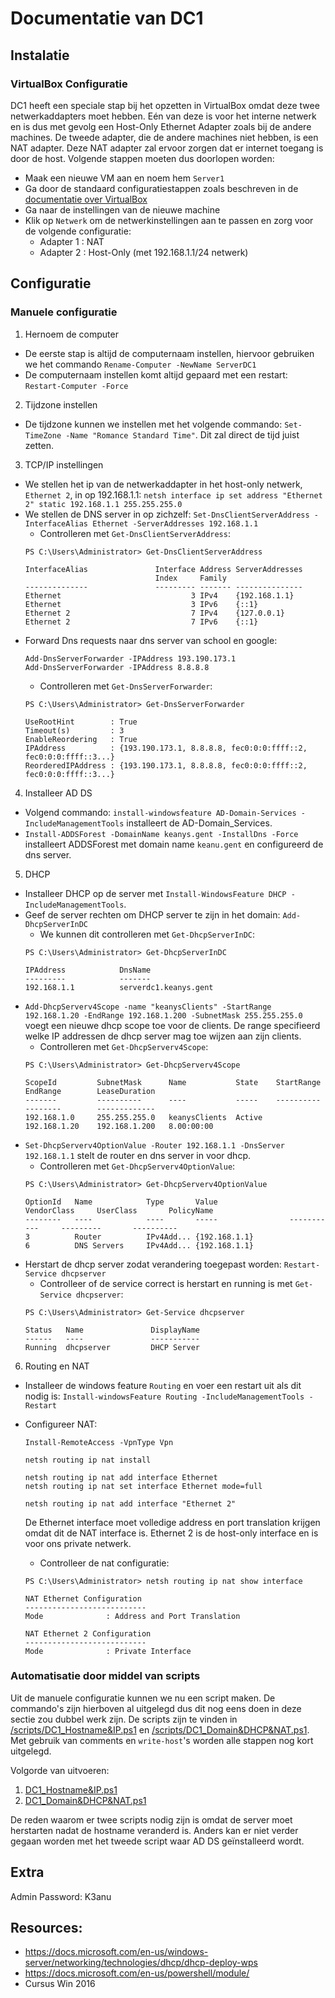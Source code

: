 # Documentatie van DC1

## Instalatie

### VirtualBox Configuratie
DC1 heeft een speciale stap bij het opzetten in VirtualBox omdat deze twee netwerkaddapters moet hebben. Eén van deze is voor het interne netwerk en is dus met gevolg een Host-Only Ethernet Adapter zoals bij de andere machines. De tweede adapter, die de andere machines niet hebben, is een NAT adapter. Deze NAT adapter zal ervoor zorgen dat er internet toegang is door de host. Volgende stappen moeten dus doorlopen worden:

- Maak een nieuwe VM aan en noem hem `Server1`
- Ga door de standaard configuratiestappen zoals beschreven in de [documentatie over VirtualBox](https://github.com/KeanuNys/Windows-Server/blob/master/Documentatie/Virtualbox%20%26%20Windows%20Installatie.md)
- Ga naar de instellingen van de nieuwe machine 
- Klik op `Netwerk` om de netwerkinstellingen aan te passen en zorg voor de volgende configuratie:
  - Adapter 1 : NAT
  - Adapter 2 : Host-Only (met 192.168.1.1/24 netwerk)

## Configuratie

### Manuele configuratie

1) Hernoem de computer
  * De eerste stap is altijd de computernaam instellen, hiervoor gebruiken we het commando `Rename-Computer -NewName ServerDC1`
  * De computernaam instellen komt altijd gepaard met een restart: `Restart-Computer -Force`
  
2) Tijdzone instellen
  * De tijdzone kunnen we instellen met het volgende commando: `Set-TimeZone -Name "Romance Standard Time"`. Dit zal direct de tijd juist zetten.
  
3) TCP/IP instellingen
  * We stellen het ip van de netwerkaddapter in het host-only netwerk, `Ethernet 2`, in op 192.168.1.1: 
    `netsh interface ip set address "Ethernet 2" static 192.168.1.1 255.255.255.0 `
  * We stellen de DNS server in op zichzelf:
    `Set-DnsClientServerAddress -InterfaceAlias Ethernet -ServerAddresses 192.168.1.1`
      * Controlleren met `Get-DnsClientServerAddress`:
      ```
      PS C:\Users\Administrator> Get-DnsClientServerAddress

      InterfaceAlias               Interface Address ServerAddresses
                                   Index     Family
      --------------               --------- ------- ---------------
      Ethernet                             3 IPv4    {192.168.1.1}
      Ethernet                             3 IPv6    {::1}
      Ethernet 2                           7 IPv4    {127.0.0.1}
      Ethernet 2                           7 IPv6    {::1}
      ```
  * Forward Dns requests naar dns server van school en google:
    ```
    Add-DnsServerForwarder -IPAddress 193.190.173.1 
    Add-DnsServerForwarder -IPAddress 8.8.8.8 
    ```
    * Controlleren met `Get-DnsServerForwarder`:
    ```
    PS C:\Users\Administrator> Get-DnsServerForwarder

    UseRootHint        : True
    Timeout(s)         : 3
    EnableReordering   : True
    IPAddress          : {193.190.173.1, 8.8.8.8, fec0:0:0:ffff::2, fec0:0:0:ffff::3...}
    ReorderedIPAddress : {193.190.173.1, 8.8.8.8, fec0:0:0:ffff::2, fec0:0:0:ffff::3...}
    ```
    
4) Installeer AD DS
  * Volgend commando: `install-windowsfeature AD-Domain-Services -IncludeManagementTools` installeert de AD-Domain_Services.
  * `Install-ADDSForest -DomainName keanys.gent -InstallDns -Force` installeert ADDSForest met domain name `keanu.gent` en configureerd de dns server.

5) DHCP
  * Installeer DHCP op de server met `Install-WindowsFeature DHCP -IncludeManagementTools`.
  * Geef de server rechten om DHCP server te zijn in het domain: `Add-DhcpServerInDC`
    * We kunnen dit controlleren met `Get-DhcpServerInDC`:
    ```
    PS C:\Users\Administrator> Get-DhcpServerInDC

    IPAddress            DnsName
    ---------            -------
    192.168.1.1          serverdc1.keanys.gent
    ```
  * `Add-DhcpServerv4Scope -name "keanysClients" -StartRange 192.168.1.20 -EndRange 192.168.1.200 -SubnetMask 255.255.255.0` voegt een nieuwe dhcp scope toe voor de clients. De range specifieerd welke IP addressen de dhcp server mag toe wijzen aan zijn clients.
    * Controlleren met `Get-DhcpServerv4Scope`:
    ```
    PS C:\Users\Administrator> Get-DhcpServerv4Scope

    ScopeId         SubnetMask      Name           State    StartRange      EndRange        LeaseDuration
    -------         ----------      ----           -----    ----------      --------        -------------
    192.168.1.0     255.255.255.0   keanysClients  Active   192.168.1.20    192.168.1.200   8.00:00:00
    ```
  * `Set-DhcpServerv4OptionValue -Router 192.168.1.1 -DnsServer 192.168.1.1` stelt de router en dns server in voor dhcp.
    * Controlleren met `Get-DhcpServerv4OptionValue`:
    ```
    PS C:\Users\Administrator> Get-DhcpServerv4OptionValue

    OptionId   Name            Type       Value                VendorClass     UserClass       PolicyName
    --------   ----            ----       -----                -----------     ---------       ----------
    3          Router          IPv4Add... {192.168.1.1}
    6          DNS Servers     IPv4Add... {192.168.1.1}
    ```
  * Herstart de dhcp server zodat verandering toegepast worden: `Restart-Service dhcpserver`
    * Controlleer of de service correct is herstart en running is met `Get-Service dhcpserver`:
    ```
    PS C:\Users\Administrator> Get-Service dhcpserver

    Status   Name               DisplayName
    ------   ----               -----------
    Running  dhcpserver         DHCP Server
    ```

6) Routing en NAT
  * Installeer de windows feature `Routing` en voer een restart uit als dit nodig is: `Install-windowsFeature Routing -IncludeManagementTools -Restart` 

* Configureer NAT:
  ```
  Install-RemoteAccess -VpnType Vpn

  netsh routing ip nat install

  netsh routing ip nat add interface Ethernet
  netsh routing ip nat set interface Ethernet mode=full

  netsh routing ip nat add interface "Ethernet 2"
  ```
  De Ethernet interface moet volledige address en port translation krijgen omdat dit de NAT interface is. Ethernet 2 is de host-only interface en is voor ons private netwerk.
    * Controlleer de nat configuratie:
    ```
    PS C:\Users\Administrator> netsh routing ip nat show interface

    NAT Ethernet Configuration
    ---------------------------
    Mode              : Address and Port Translation

    NAT Ethernet 2 Configuration
    ---------------------------
    Mode              : Private Interface
    ```
    

### Automatisatie door middel van scripts
Uit de manuele configuratie kunnen we nu een script maken. De commando's zijn hierboven al uitgelegd dus dit nog eens doen in deze sectie zou dubbel werk zijn. 
De scripts zijn te vinden in [/scripts/DC1_Hostname&IP.ps1](https://github.com/KeanuNys/Windows-Server/blob/master/scripts/DC1_Hostname%26IP.ps1) en [/scripts/DC1_Domain&DHCP&NAT.ps1](https://github.com/KeanuNys/Windows-Server/blob/master/scripts/DC1_Domain%26DHCP%26NAT.ps1). Met gebruik van comments en `write-host`'s worden alle stappen nog kort uitgelegd.

Volgorde van uitvoeren:

1) [DC1_Hostname&IP.ps1](https://github.com/KeanuNys/Windows-Server/blob/master/scripts/DC1_Hostname%26IP.ps1)
2) [DC1_Domain&DHCP&NAT.ps1](https://github.com/KeanuNys/Windows-Server/blob/master/scripts/DC1_Domain%26DHCP%26NAT.ps1)

De reden waarom er twee scripts nodig zijn is omdat de server moet herstarten nadat de hostname veranderd is. Anders kan er niet verder gegaan worden met het tweede script waar AD DS geïnstalleerd wordt.

## Extra
Admin Password: K3anu

## Resources:

- https://docs.microsoft.com/en-us/windows-server/networking/technologies/dhcp/dhcp-deploy-wps
- https://docs.microsoft.com/en-us/powershell/module/
- Cursus Win 2016
